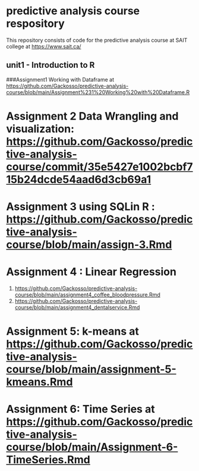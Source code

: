 # predictive analysis course respository
This repository consists of code for the predictive analysis course at SAIT college at https://www.sait.ca/

## unit1 - Introduction to R

###Assignment1 Working with Dataframe at https://github.com/Gackosso/predictive-analysis-course/blob/main/Assignment%231%20Working%20with%20Dataframe.R

# Assignment 2  Data Wrangling and visualization: https://github.com/Gackosso/predictive-analysis-course/commit/35e5427e1002bcbf715b24dcde54aad6d3cb69a1

# Assignment 3 using SQLin R : https://github.com/Gackosso/predictive-analysis-course/blob/main/assign-3.Rmd

# Assignment 4 : Linear Regression
1. https://github.com/Gackosso/predictive-analysis-course/blob/main/assignment4_coffee_bloodpressure.Rmd
2. https://github.com/Gackosso/predictive-analysis-course/blob/main/assignment4_dentalservice.Rmd
   
# Assignment 5: k-means  at https://github.com/Gackosso/predictive-analysis-course/blob/main/assignment-5-kmeans.Rmd

# Assignment 6: Time Series at https://github.com/Gackosso/predictive-analysis-course/blob/main/Assignment-6-TimeSeries.Rmd
